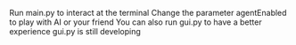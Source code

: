 Run main.py to interact at the terminal
Change the parameter agentEnabled to play with AI or your friend
You can also run gui.py to have a better experience
gui.py is still developing
